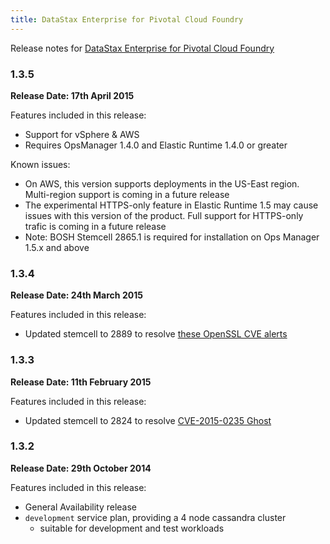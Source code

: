 ```yaml
---
title: DataStax Enterprise for Pivotal Cloud Foundry
---
```


Release notes for [DataStax Enterprise for Pivotal Cloud Foundry](https://network.pivotal.io/products/p-cassandra)

### 1.3.5
**Release Date: 17th April 2015**

Features included in this release:

* Support for vSphere & AWS
* Requires OpsManager 1.4.0 and Elastic Runtime 1.4.0 or greater

Known issues: 

* On AWS, this version supports deployments in the US-East region. Multi-region support is coming in a future release
* The experimental HTTPS-only feature in Elastic Runtime 1.5 may cause issues with this version of the product. Full support for HTTPS-only trafic is coming in a future release
* Note: BOSH Stemcell 2865.1 is required for installation on Ops Manager 1.5.x and above

### 1.3.4
**Release Date: 24th March 2015**

Features included in this release:

* Updated stemcell to 2889 to resolve [these OpenSSL CVE alerts](http://pivotal.io/security/usn-2537-1)

### 1.3.3
**Release Date: 11th February 2015**

Features included in this release:

* Updated stemcell to 2824 to resolve [CVE-2015-0235 Ghost](http://www.pivotal.io/security/cve-2015-0235)

### 1.3.2
**Release Date: 29th October 2014**

Features included in this release:

* General Availability release
* `development` service plan, providing a 4 node cassandra cluster
  * suitable for development and test workloads
